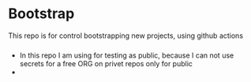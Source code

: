 # Bootstrap

This repo is for control bootstrapping new projects, using github actions


###
- In this repo I am using for testing as public, because I can not use secrets for a free ORG on privet repos only for public
- 